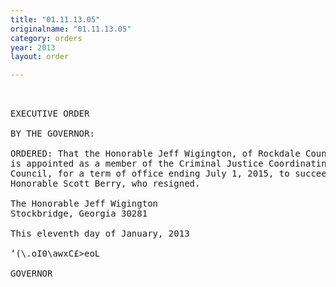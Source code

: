 ```yaml
---
title: "01.11.13.05"
originalname: "01.11.13.05"
category: orders
year: 2013
layout: order

---
```

<pre>
 

EXECUTIVE ORDER

BY THE GOVERNOR:

ORDERED: That the Honorable Jeff Wigington, of Rockdale County, Georgia,
is appointed as a member of the Criminal Justice Coordinating
Council, for a term of office ending July 1, 2015, to succeed the
Honorable Scott Berry, who resigned.

The Honorable Jeff Wigington
Stockbridge, Georgia 30281

This eleventh day of January, 2013

‘(\.oI0\awxC£>eoL

GOVERNOR

</pre>

